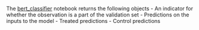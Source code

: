 The [bert_classifier](https://github.com/pharringtonp19/llmft/blob/main/notebooks/bert/bert_classifier.ipynb) notebook returns the following objects
    - An indicator for whether the observation is a part of the validation set 
    - Predictions on the inputs to the model
    - Treated predictions
    - Control predictions